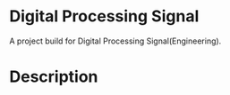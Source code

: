 # Digital Processing Signal

A project build for Digital Processing Signal(Engineering).

# Description

